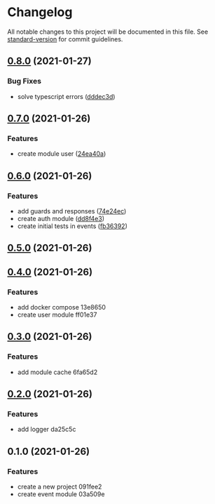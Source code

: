 # Changelog

All notable changes to this project will be documented in this file. See [standard-version](https://github.com/conventional-changelog/standard-version) for commit guidelines.

## [0.8.0](https://github.com/EmersonBraun/event_tracking/compare/v0.7.0...v0.8.0) (2021-01-27)


### Bug Fixes

* solve typescript errors ([dddec3d](https://github.com/EmersonBraun/event_tracking/commit/dddec3d64b7b0436f4b22728f8efeebae67557dc))

## [0.7.0](https://github.com/EmersonBraun/event_tracking/compare/v0.6.0...v0.7.0) (2021-01-26)


### Features

* create module user ([24ea40a](https://github.com/EmersonBraun/event_tracking/commit/24ea40a4e34f502204324d115e2fe171a0c13adf))

## [0.6.0](https://github.com/EmersonBraun/event_tracking/compare/v0.5.0...v0.6.0) (2021-01-26)


### Features

* add guards and responses ([74e24ec](https://github.com/EmersonBraun/event_tracking/commit/74e24ece6d8d49288cd2b3fd79cde72157ff6a6c))
* create auth module ([dd8f4e3](https://github.com/EmersonBraun/event_tracking/commit/dd8f4e3765587a62de661c45b808b0e64c6dad5c))
* create initial tests in events ([fb36392](https://github.com/EmersonBraun/event_tracking/commit/fb3639204574bd75b9f6e666c27d84eae1808e8f))

## [0.5.0](///compare/v0.4.0...v0.5.0) (2021-01-26)

## [0.4.0](///compare/v0.3.0...v0.4.0) (2021-01-26)


### Features

* add docker compose 13e8650
* create user module ff01e37

## [0.3.0](///compare/v0.2.0...v0.3.0) (2021-01-26)


### Features

* add module cache 6fa65d2

## [0.2.0](///compare/v0.1.0...v0.2.0) (2021-01-26)


### Features

* add logger da25c5c

## 0.1.0 (2021-01-26)


### Features

* create a new project 091fee2
* create event module 03a509e
